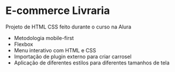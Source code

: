 # E-commerce Livraria
Projeto de HTML CSS feito durante o curso na Alura
<ul>
<li>Metodologia mobile-first</li>
<li>Flexbox</li>
<li>Menu interativo com HTML e CSS</li>
<li>Importação de plugin externo para criar carrosel</li>
<li>Aplicação de diferentes estilos para diferentes tamanhos de tela</li>
